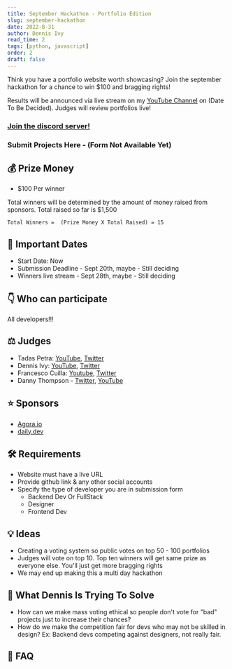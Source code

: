 ```yaml
---
title: September Hackathon - Portfolio Edition
slug: september-hackathon
date: 2022-8-31
author: Dennis Ivy
read_time: 2
tags: [python, javascript]
order: 2
draft: false
---
```



Think you have a portfolio website worth showcasing? Join the september hackathon for a chance to win $100 and bragging rights!

Results will be announced via live stream on my [YouTube Channel](https://www.youtube.com/c/dennisivy) on (Date To Be Decided). Judges will review portfolios live!

### [Join the discord server!](https://discord.gg/b6XP3nrD6V)

### Submit Projects Here - (Form Not Available Yet)

## 💰 Prize Money

- $100 Per winner

Total winners will be determined by the amount of money raised from sponsors. Total raised so far is $1,500

```
Total Winners =  (Prize Money X Total Raised) = 15
```

## 📆 Important Dates

- Start Date: Now
- Submission Deadline - Sept 20th, maybe - Still deciding
- Winners live stream - Sept 28th, maybe - Still deciding

## 👇 Who can participate

All developers!!!

<!-- ## 🙌 How to Participate -->



## ‍⚖️ Judges
- Tadas Petra: [YouTube](https://www.youtube.com/c/TadasPetra), [Twitter](https://twitter.com/tadaspetra)
- Dennis Ivy: [YouTube](https://www.youtube.com/c/dennisivy), [Twitter](https://twitter.com/dennisivy11)
- Francesco Cuilla: [Youtube](https://www.youtube.com/c/FrancescoCiulla), [Twitter](https://twitter.com/FrancescoCiull4)
- Danny Thompson - [Twitter](https://twitter.com/DThompsonDev ), [YouTube](https://www.youtube.com/c/DThompsonDev)
## ⭐ Sponsors
- [Agora.io](https://www.agora.io/en/)
- [daily.dev](https://daily.dev/)

## 🛠️ Requirements
- Website must have a live URL
- Provide github link & any other social accounts
- Specify the type of developer you are in submission form
    - Backend Dev Or FullStack
    - Designer
    - Frontend Dev

## 💡 Ideas
- Creating a voting system so public votes on top 50 - 100 portfolios
- Judges will vote on top 10. Top ten winners will get same prize as everyone else. You'll just get more bragging rights
- We may end up making this a multi day hackathon

## 🧐 What Dennis Is Trying To Solve
- How can we make mass voting ethical so people don't vote for "bad" projects just to increase their chances?
- How do we make the competition fair for devs who may not be skilled in design? Ex: Backend devs competing against designers, not really fair. 


## 🤔 FAQ

